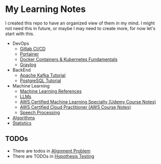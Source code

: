 # My Learning Notes

I created this repo to have an organized view of them in my mind. I might not need this in future, or maybe I may need to create more, for now let's start with this.

- DevOps
    - [Gitlab CI/CD](./gitlab-ci-cd.md)
    - [Portainer](./portainer.md)
    - [Docker Containers & Kubernetes Fundamentals](./docker_kubernetes/README.md)
    - [Graylog](./graylog.md)
- BackEnd
    - [Apache Kafka Tutorial](./kafka.md)
    - [PostgreSQL Tutorial](./postgresql.md)
- Machine Learning
    - [Machine Learning References](./ml_references.md)
    - [LLMs](./llms/README.md)
    - [AWS Certified Machine Learning Specialty (Udemy Course Notes)](./udemy-aws-mls-c01/README.md)
    - [AWS Certified Cloud Practitioner (AWS Course Notes)](./aws-clf-c02/README.md)
    - [Speech Processing](./speech_processing/README.md)
- [Algorithms](https://github.com/gsamil/algorithms/)
- [Statistics](./statistics/README.md)

## TODOs

- There are todos in [Alignment Problem](./llms/alignment_problem.md)
- There are TODOs in [Hypothesis Testing](./statistics/hypothesis-testing.md)
